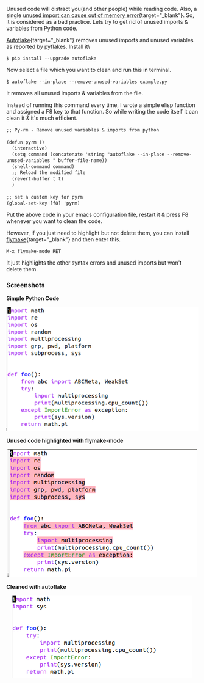 <!--
.. title: Auto Remove Python Unused Imports & Variables In Emacs
.. slug: remove-unused-imports-variables-from
.. date: 2014-08-16 16:14:00
.. category: programming
.. tags: emacs, python
.. description: How to automatically remove unused code like imports & variables in emacs when writing python code.
.. link:
.. type: text
-->


Unused code will distract you(and other people) while reading code.
Also, a single [unused import can cause out of memory
error](http://stackoverflow.com/a/979069/2698552){target="_blank"}. So,
it is considered as a bad practice. Lets try to get rid of unused
imports & variables from Python code.

[Autoflake](https://github.com/myint/autoflake){target="_blank"} removes
unused imports and unused variables as reported by pyflakes. Install it\

```shell
$ pip install --upgrade autoflake
```

Now select a file which you want to clean and run this in terminal.

```shell
$ autoflake --in-place --remove-unused-variables example.py
```

It removes all unused imports & variables from the file.

Instead of running this command every time, I wrote a simple elisp
function and assigned a F8 key to that function. So while writing the
code itself it can clean it & it's much efficient.

```elisp
;; Py-rm - Remove unused variables & imports from python

(defun pyrm ()
  (interactive)
  (setq command (concatenate 'string "autoflake --in-place --remove-unused-variables " buffer-file-name))
  (shell-command command)
  ;; Reload the modified file
  (revert-buffer t t)
  )

;; set a custom key for pyrm
(global-set-key [f8] 'pyrm)
```

Put the above code in your emacs configuration file, restart it & press
F8 whenever you want to clean the code.


However, if you just need to highlight but not delete them, you can
install [flymake](http://flymake.sourceforge.net/){target="_blank"} and
then enter this.

```elisp
M-x flymake-mode RET
```

It just highlights the other syntax errors and unused imports but won\'t
delete them.

### Screenshots

**Simple Python Code**

<p align="center">
<img src="/images/emacs-python-autoflake-1.png" />
</p>


**Unused code highlighted with flymake-mode**

<p align="center">
<img src="/images/emacs-python-autoflake-2.png" />
</p>


**Cleaned with autoflake**

<p align="center">
<img src="/images/emacs-python-autoflake-3.png" />
</p>

